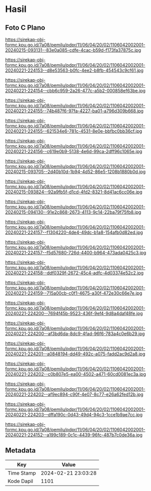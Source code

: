# Hasil

## Foto C Plano

https://sirekap-obj-formc.kpu.go.id/7a08/pemilu/pdpr/11/06/04/20/02/1106042002001-20240215-093131--83e0a085-cdfe-4cac-b59d-f173fa37875c.jpg

https://sirekap-obj-formc.kpu.go.id/7a08/pemilu/pdpr/11/06/04/20/02/1106042002001-20240221-224153--d8e53563-b0fc-4ee2-b8fb-454543c9cf61.jpg

https://sirekap-obj-formc.kpu.go.id/7a08/pemilu/pdpr/11/06/04/20/02/1106042002001-20240221-224154--cbb6c959-2a26-477c-a5b2-000858ef63be.jpg

https://sirekap-obj-formc.kpu.go.id/7a08/pemilu/pdpr/11/06/04/20/02/1106042002001-20240221-224155--74b487f6-97fa-4227-ba01-a796d309b668.jpg

https://sirekap-obj-formc.kpu.go.id/7a08/pemilu/pdpr/11/06/04/20/02/1106042002001-20240221-224155--621534e6-781c-4531-8e0e-bbfbc0bb36cf.jpg

https://sirekap-obj-formc.kpu.go.id/7a08/pemilu/pdpr/11/06/04/20/02/1106042002001-20240221-224156--c619e0b9-5138-4e6d-99ca-2dff96c1065e.jpg

https://sirekap-obj-formc.kpu.go.id/7a08/pemilu/pdpr/11/06/04/20/02/1106042002001-20240215-093705--2d40b10d-1b94-4d52-86e5-1208b1880b0d.jpg

https://sirekap-obj-formc.kpu.go.id/7a08/pemilu/pdpr/11/06/04/20/02/1106042002001-20240215-093824--92a9fb5f-d1cd-4fd2-8321-8d41ac6cc06e.jpg

https://sirekap-obj-formc.kpu.go.id/7a08/pemilu/pdpr/11/06/04/20/02/1106042002001-20240215-094130--91e2c868-2673-4113-9c14-22ba79f75fb8.jpg

https://sirekap-obj-formc.kpu.go.id/7a08/pemilu/pdpr/11/06/04/20/02/1106042002001-20240221-224157--f1304220-4de4-49dc-b1a8-154afb0d82ed.jpg

https://sirekap-obj-formc.kpu.go.id/7a08/pemilu/pdpr/11/06/04/20/02/1106042002001-20240221-224157--f5d57680-726d-4400-b964-473ada0425c3.jpg

https://sirekap-obj-formc.kpu.go.id/7a08/pemilu/pdpr/11/06/04/20/02/1106042002001-20240221-224158--ddf0329f-2672-45c4-adfc-4d03374e52c2.jpg

https://sirekap-obj-formc.kpu.go.id/7a08/pemilu/pdpr/11/06/04/20/02/1106042002001-20240221-224159--715a00cb-c0f1-4675-a30f-472e30c66e7e.jpg

https://sirekap-obj-formc.kpu.go.id/7a08/pemilu/pdpr/11/06/04/20/02/1106042002001-20240221-224200--7694f45b-9523-436f-9ef4-9d8a4daf48fe.jpg

https://sirekap-obj-formc.kpu.go.id/7a08/pemilu/pdpr/11/06/04/20/02/1106042002001-20240221-224200--af3bd6da-8dc9-4fad-96f6-783a4c0e6b29.jpg

https://sirekap-obj-formc.kpu.go.id/7a08/pemilu/pdpr/11/06/04/20/02/1106042002001-20240221-224201--a0848194-dd49-492c-a075-fadd2ac9d2a8.jpg

https://sirekap-obj-formc.kpu.go.id/7a08/pemilu/pdpr/11/06/04/20/02/1106042002001-20240221-224202--c0b807e5-ea00-4502-a471-60cd0081ec3a.jpg

https://sirekap-obj-formc.kpu.go.id/7a08/pemilu/pdpr/11/06/04/20/02/1106042002001-20240221-224202--af9ec894-c90f-4e07-8c77-e26a62fed12b.jpg

https://sirekap-obj-formc.kpu.go.id/7a08/pemilu/pdpr/11/06/04/20/02/1106042002001-20240221-224203--dffa190c-0d43-49d4-94c3-1cce1b9ae7cc.jpg

https://sirekap-obj-formc.kpu.go.id/7a08/pemilu/pdpr/11/06/04/20/02/1106042002001-20240221-224152--a199c189-0c1c-4439-96fc-487b7c0de36a.jpg


## Metadata

| Key        | Value               |
| ---------- | ------------------- |
| Time Stamp | 2024-02-21 23:03:28 |
| Kode Dapil | 1101                |



